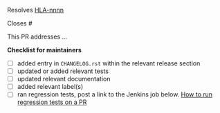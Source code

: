 <!-- If this PR closes a JIRA ticket, make sure the title starts with the JIRA issue number,
for example HLA-1234: <Fix a bug> -->
Resolves [HLA-nnnn](https://jira.stsci.edu/browse/HLA-nnnn)

<!-- If this PR closes a GitHub issue, reference it here by its number -->
Closes #

<!-- describe the changes comprising this PR here -->
This PR addresses ...

**Checklist for maintainers**
- [ ] added entry in `CHANGELOG.rst` within the relevant release section
- [ ] updated or added relevant tests
- [ ] updated relevant documentation
- [ ] added relevant label(s)
- [ ] ran regression tests, post a link to the Jenkins job below.
      [How to run regression tests on a PR](https://github.com/spacetelescope/jwst/wiki/Running-Regression-Tests-Against-PR-Branches)

